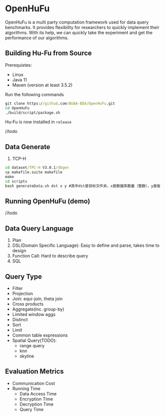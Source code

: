 # OpenHuFu

OpenHuFu is a multi party computation framework used for data query benchmarks.
It provides flexibility for researchers to quickly implement their algorithms.
With its help, we can quickly take the experiment and get the performance of our algorithms.

## Building Hu-Fu from Source

Prerequistes:

- Linux
- Java 11
- Maven (version at least 3.5.2)

Run the following commands

```cmd
git clone https://github.com/BUAA-BDA/OpenHuFu.git
cd OpenHuFu
./build/script/package.sh
```

Hu-Fu is now installed in `release`

//todo

## Data Generate

1. TCP-H

```cmd
cd dataset/TPC-H V3.0.1/dbgen
cp makefile.suite makefile
make
cd scripts
bash generateData.sh dst x y #其中dst是目标文件夹，x是数据库数量（整数），y是每个数据库的数据量（整数，单位为G）
```

## Running OpenHuFu (demo)

//todo



## Data Query Language

1. Plan
2. DSL(Domain Specific Language): Easy to define and parse, takes time to design
3. Function Call: Hard to describe query
4. SQL

## Query Type

* Filter
* Projection
* Join: equi-join, theta join 
* Cross products
* Aggregate(inc. group-by)
* Limited window aggs
* Distinct
* Sort
* Limit
* Common table expressions
* Spatial Query(TODO):
  * range query
  * knn
  * skyline

## Evaluation Metrics

* Communication Cost
* Running Time
  * Data Access Time
  * Encryption Time
  * Decryption Time
  * Query Time
